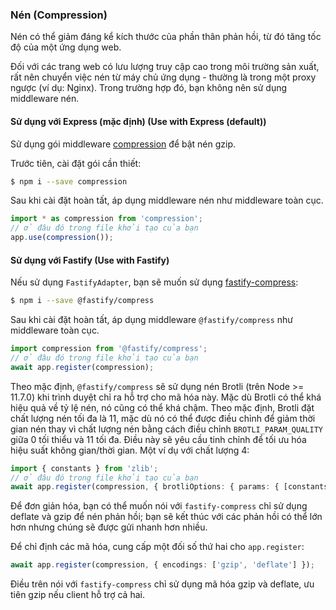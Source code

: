 ### Nén (Compression)

Nén có thể giảm đáng kể kích thước của phần thân phản hồi, từ đó tăng tốc độ của một ứng dụng web.

Đối với các trang web có lưu lượng truy cập cao trong môi trường sản xuất, rất nên chuyển việc nén từ máy chủ ứng dụng - thường là trong một proxy ngược (ví dụ: Nginx). Trong trường hợp đó, bạn không nên sử dụng middleware nén.

#### Sử dụng với Express (mặc định) (Use with Express (default))

Sử dụng gói middleware [compression](https://github.com/expressjs/compression) để bật nén gzip.

Trước tiên, cài đặt gói cần thiết:

```bash
$ npm i --save compression
```

Sau khi cài đặt hoàn tất, áp dụng middleware nén như middleware toàn cục.

```typescript
import * as compression from 'compression';
// ở đâu đó trong file khởi tạo của bạn
app.use(compression());
```

#### Sử dụng với Fastify (Use with Fastify)

Nếu sử dụng `FastifyAdapter`, bạn sẽ muốn sử dụng [fastify-compress](https://github.com/fastify/fastify-compress):

```bash
$ npm i --save @fastify/compress
```

Sau khi cài đặt hoàn tất, áp dụng middleware `@fastify/compress` như middleware toàn cục.

```typescript
import compression from '@fastify/compress';
// ở đâu đó trong file khởi tạo của bạn
await app.register(compression);
```

Theo mặc định, `@fastify/compress` sẽ sử dụng nén Brotli (trên Node >= 11.7.0) khi trình duyệt chỉ ra hỗ trợ cho mã hóa này. Mặc dù Brotli có thể khá hiệu quả về tỷ lệ nén, nó cũng có thể khá chậm. Theo mặc định, Brotli đặt chất lượng nén tối đa là 11, mặc dù nó có thể được điều chỉnh để giảm thời gian nén thay vì chất lượng nén bằng cách điều chỉnh `BROTLI_PARAM_QUALITY` giữa 0 tối thiểu và 11 tối đa. Điều này sẽ yêu cầu tinh chỉnh để tối ưu hóa hiệu suất không gian/thời gian. Một ví dụ với chất lượng 4:

```typescript
import { constants } from 'zlib';
// ở đâu đó trong file khởi tạo của bạn
await app.register(compression, { brotliOptions: { params: { [constants.BROTLI_PARAM_QUALITY]: 4 } } });
```

Để đơn giản hóa, bạn có thể muốn nói với `fastify-compress` chỉ sử dụng deflate và gzip để nén phản hồi; bạn sẽ kết thúc với các phản hồi có thể lớn hơn nhưng chúng sẽ được gửi nhanh hơn nhiều.

Để chỉ định các mã hóa, cung cấp một đối số thứ hai cho `app.register`:

```typescript
await app.register(compression, { encodings: ['gzip', 'deflate'] });
```

Điều trên nói với `fastify-compress` chỉ sử dụng mã hóa gzip và deflate, ưu tiên gzip nếu client hỗ trợ cả hai.
